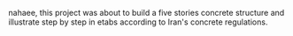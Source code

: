 nahaee, this project was about to build a five stories concrete structure and illustrate step by step in etabs according to Iran's concrete regulations.
